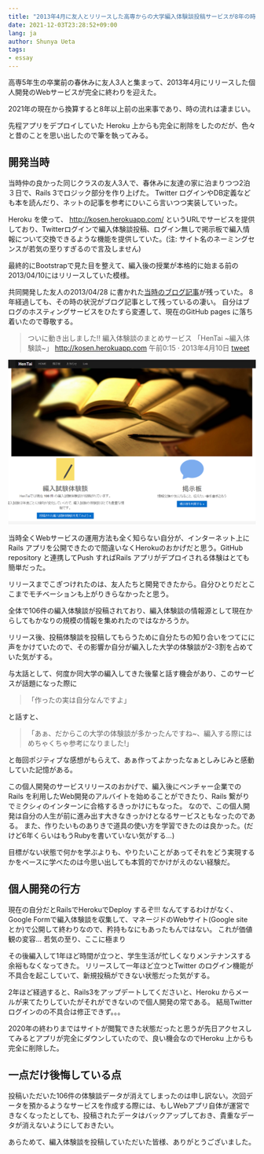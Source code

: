 ```yaml
---
title: "2013年4月に友人とリリースした高専からの大学編入体験談投稿サービスが8年の時を経て成仏した"
date: 2021-12-03T23:28:52+09:00
lang: ja
author: Shunya Ueta
tags:
- essay
---
```


高専5年生の卒業前の春休みに友人3人と集まって、2013年4月にリリースした個人開発のWebサービスが完全に終わりを迎えた。

2021年の現在から換算すると8年以上前の出来事であり、時の流れは凄まじい。

先程アプリをデプロイしていた Heroku 上からも完全に削除をしたのだが、色々と昔のことを思い出したので筆を執ってみる。

## 開発当時

当時仲の良かった同じクラスの友人3人で、春休みに友達の家に泊まりつつ2泊３日で、Rails 3でロジック部分を作り上げた。
Twitter ログインやDB定義なども本を読んだり、ネットの記事を参考にひいこら言いつつ実装していった。

Heroku を使って、 http://kosen.herokuapp.com/ というURLでサービスを提供しており、Twitterログインで編入体験談投稿、ログイン無しで掲示板で編入情報について交換できるような機能を提供していた。(注: サイト名のネーミングセンスが若気の至りすぎるので言及しません)

最終的にBootstrapで見た目を整えて、編入後の授業が本格的に始まる前の2013/04/10にはリリースしていた模様。

共同開発した友人の2013/04/28 に書かれた[当時のブログ記事](https://blog.bobuhiro11.net/2013/04-28-hentai.html)が残っていた。
8年経過しても、その時の状況がブログ記事として残っているの凄い。
自分はブログのホスティングサービスをひたすら変遷して、現在のGitHub pages に落ち着いたので尊敬する。

> ついに動き出しました!!
編入体験談のまとめサービス
「HenTai ~編入体験談~」
http://kosen.herokuapp.com
午前0:15 · 2013年4月10日
[tweet](https://twitter.com/bobuhiro11/status/321642424604712960)

![サービススクリーンショット](/posts/2021-12-03/images/1.png)

当時全くWebサービスの運用方法も全く知らない自分が、インターネット上にRails アプリを公開できたので間違いなくHerokuのおかげだと思う。GitHub repository と連携してPush すればRails アプリがデプロイされる体験はとても簡単だった。

リリースまでこぎつけれたのは、友人たちと開発できたから。自分ひとりだとここまでモチベーションも上がりきらなかったと思う。

全体で106件の編入体験談が投稿されており、編入体験談の情報源として現在からしてもかなりの規模の情報を集めれたのではなかろうか。

リリース後、投稿体験談を投稿してもらうために自分たちの知り合いをつてにに声をかけていたので、その影響か自分が編入した大学の体験談が2-3割を占めていた気がする。

与太話として、何度か同大学の編入してきた後輩と話す機会があり、このサービスが話題になった際に

> 「作ったの実は自分なんですよ」

と話すと、

> 「あぁ、だからこの大学の体験談が多かったんですね~、編入する際にはめちゃくちゃ参考になりました!」

と毎回ポジティブな感想がもらえて、あぁ作ってよかったなぁとしみじみと感動していた記憶がある。

この個人開発のサービスリリースのおかげで、編入後にベンチャー企業でのRails を利用したWeb開発のアルバイトを始めることができたり、Rails 繋がりでミクシィのインターンに合格するきっかけにもなった。
なので、この個人開発は自分の人生が前に進み出す大きなきっかけとなるサービスともなったのである。
また、作りたいものありきで道具の使い方を学習できたのは良かった。(だけど6年くらいはもうRubyを書いていない気がする...)

目標がない状態で何かを学ぶよりも、やりたいことがあってそれをどう実現するかをベースに学べたのは今思い出しても本質的でかけがえのない経験だ。

## 個人開発の行方

現在の自分だとRailsでHerokuでDeploy するぞ!!! なんてするわけがなく、Google Formで編入体験談を収集して、マネージドのWebサイト(Google site とか)で公開して終わりなので、矜持もなにもあったもんではない。
これが価値観の変容...
若気の至り、ここに極まり

その後編入して1年ほど時間が立つと、学生生活が忙しくなりメンテナンスする余裕もなくなってきた。
リリースして一年ほど立つとTwitter のログイン機能が不具合を起こしていて、新規投稿ができない状態だった気がする。

2年ほど経過すると、Rails3をアップデートしてくださいと、Heroku からメールが来てたりしていたがそれができないので個人開発の常である。
結局Twitter ログインのの不具合は修正できず。。。

2020年の終わりまではサイトが閲覧できた状態だったと思うが先日アクセスしてみるとアプリが完全にダウンしていたので、良い機会なのでHeroku 上からも完全に削除した。

## 一点だけ後悔している点

投稿いただいた106件の体験談データが消えてしまったのは申し訳ない。次回データを預かるようなサービスを作成する際には、もしWebアプリ自体が運営できなくなったとしても、投稿されたデータはバックアップしておき、貴重なデータが消えないようにしておきたい。

あらためて、編入体験談を投稿していただいた皆様、ありがとうございました。